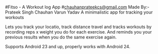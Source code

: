 #Fitso - A Workout log App
#chauhanprateekcs@gmail.com
Made By:- 
Prateek Singh Chauhan
Varun Yadav
A minimalistic app for tracking your workouts

Lets you track your locatio, track distance travel and tracks workouts by recording reps x weight you do
for each exercise. And reminds you your previous results when
you do the same exercise again.

Supports Android 23 and up, properly works with Android 24.

